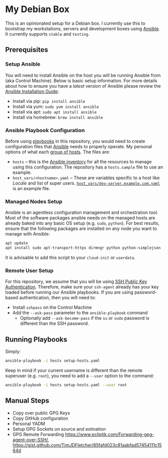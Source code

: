 # My Debian Box
This is an opinionated setup for a Debian box. I currently use this to bootstrap my workstations, servers and development boxes using [Ansible](https://www.ansible.com/). It currently supports `stable` and `testing`.

## Prerequisites

### Setup Ansible
You will need to install Ansible on the host you will be running Ansible from (aka Control Machine). Below is basic setup information. For more details about how to ensure you have a _latest_ version of Ansible please review the [Ansible Installation Guide](https://docs.ansible.com/ansible/latest/installation_guide/intro_installation.html):

  - Install via pip: `pip install ansible`
  - Install via yum: `sudo yum install ansible`
  - Install via apt: `sudo apt install ansible`
  - Install via homebrew: `brew install ansible`

### Ansible Playbook Configuration
Before using [playbooks](https://docs.ansible.com/ansible/latest/user_guide/playbooks.html) in this repository, you would need to create configuration files that [Ansible](https://www.ansible.com/) needs to properly operate. My personal options of what each [group of hosts](https://docs.ansible.com/ansible/2.5/user_guide/playbooks_best_practices.html#id15). The files are:
  - `hosts` &ndash; this is the [Ansible inventory](https://docs.ansible.com/ansible/latest/user_guide/intro_inventory.html) for all the resources to manage using this configuration. The repository has a `hosts.sample` file to use an example.
  - `host_vars/<hostname>.yaml` &ndash; These are variables specific to a host like _Locale_ and list of super users. [`host_vars/dev-server.example.com.yaml`](host_vars/dev-server.example.com.yaml) is an example file.

### Managed Nodes Setup
Ansible is an agentless configuration management and orchestration tool. Most of the software packages ansible needs on the managed hosts are already baked into any basic OS setup (e.g. `sudo`, `python`). For best results, ensure that the following packages are installed on any node you want to manage with Ansible:
```bash
apt update
apt install sudo apt-transport-https dirmngr python python-simplejson
```
It is advisable to add this script to your `cloud-init` or `userdata`.

### Remote User Setup
For this repository, we assume that you will be using [SSH Public Key Authentication](https://www.digitalocean.com/community/tutorials/how-to-configure-ssh-key-based-authentication-on-a-linux-server). Therefore, make sure your `ssh-agent` already has your key loaded before running our Ansible playbooks. If you are using password-based authentication, then you will need to:
  - Install `sshpass` on the Control Machine
  - Add the `--ask-pass` parameter to the `ansible-playbook` command
    * Optionally add `--ask-become-pass` if the `su` or `sudo` password is different than the SSH password.

## Running Playbooks
Simply:
```bash
ansible-playbook -i hosts setup-hosts.yaml
```

Keep in mind if your current username is different than the remote superuser (e.g. `root`), you need to add a `--user` option to the command:
```bash
ansible-playbook -i hosts setup-hosts.yaml --user root
```

## Manual Steps
- Copy over public GPG Keys
- Copy GitHub configuration
- Personal YADM
- Setup GPG Sockets on source and estination
- GPG Remote Forwarding https://www.ecliptik.com/Forwarding-gpg-agent-over-SSH/, https://gist.github.com/TimJDFletcher/85fafd023c81aabfad57454111c1564d
